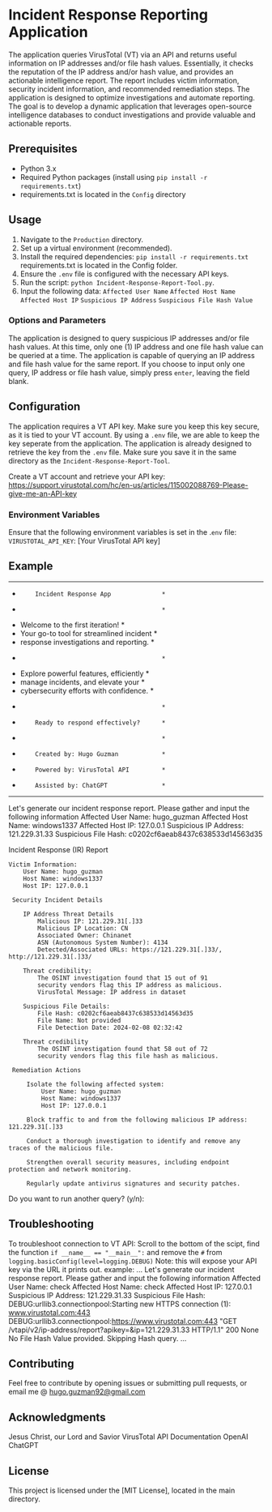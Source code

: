 # Incident Response Reporting Application #
The application queries VirusTotal (VT) via an API and returns useful information on IP addresses and/or file hash values. Essentially, it checks the reputation of the IP address and/or hash value, and provides an actionable intelligence report. The report includes victim information, security incident information, and recommended remediation steps. 
The application is designed to optimize investigations and automate reporting. The goal is to develop a dynamic application that leverages open-source intelligence databases to conduct investigations and provide valuable and actionable reports. 

## Prerequisites
- Python 3.x
- Required Python packages (install using `pip install -r requirements.txt`)
- requirements.txt is located in the `Config` directory

## Usage
1. Navigate to the `Production` directory.
2. Set up a virtual environment (recommended).
3. Install the required dependencies:
           `pip install -r requirements.txt`
           requirements.txt is located in the Config folder. 
5. Ensure the `.env` file is configured with the necessary API keys.
6. Run the script: `python Incident-Response-Report-Tool.py`.
7. Input the following data:
           `Affected User Name`
           `Affected Host Name`
           `Affected Host IP`
           `Suspicious IP Address`
           `Suspicious File Hash Value`
   
### Options and Parameters
The application is designed to query suspicious IP addresses and/or file hash values. At this time, only one (1) IP address and one file hash value can be queried at a time. The application is capable of querying an IP address and file hash value for the same report. If you choose to input only one query, IP address or file hash value, simply press `enter`, leaving the field blank. 

## Configuration
The application requires a VT API key. Make sure you keep this key secure, as it is tied to your VT account. By using a `.env` file, we are able to keep the key seperate from the application.
The application is already designed to retrieve the key from the `.env` file. Make sure you save it in the same directory as the `Incident-Response-Report-Tool`.

Create a VT account and retrieve your API key:
        https://support.virustotal.com/hc/en-us/articles/115002088769-Please-give-me-an-API-key
        
### Environment Variables
Ensure that the following environment variables is set in the .`env` file:
        `VIRUSTOTAL_API_KEY`: [Your VirusTotal API key]

## Example
**********************************************
*         Incident Response App              *
*                                            *
*   Welcome to the first iteration!          *
*   Your go-to tool for streamlined incident *
*   response investigations and reporting.   *
*                                            *
*   Explore powerful features, efficiently   *
*   manage incidents, and elevate your       *
*   cybersecurity efforts with confidence.   *
*                                            *
*         Ready to respond effectively?      *
*                                            *
*         Created by: Hugo Guzman            *
*         Powered by: VirusTotal API         *
*         Assisted by: ChatGPT               *
**********************************************

Let's generate our incident response report. Please gather and input the following information
Affected User Name: hugo_guzman
Affected Host Name: windows1337
Affected Host IP: 127.0.0.1
Suspicious IP Address: 121.229.31.33
Suspicious File Hash: c0202cf6aeab8437c638533d14563d35

Incident Response (IR) Report

    Victim Information:
        User Name: hugo_guzman
        Host Name: windows1337
        Host IP: 127.0.0.1

     Security Incident Details

        IP Address Threat Details
            Malicious IP: 121.229.31[.]33
            Malicious IP Location: CN
            Associated Owner: Chinanet
            ASN (Autonomous System Number): 4134
            Detected/Associated URLs: https://121.229.31[.]33/, http://121.229.31[.]33/

        Threat credibility:
            The OSINT investigation found that 15 out of 91
            security vendors flag this IP address as malicious.
            VirusTotal Message: IP address in dataset

        Suspicious File Details:
            File Hash: c0202cf6aeab8437c638533d14563d35
            File Name: Not provided
            File Detection Date: 2024-02-08 02:32:42

        Threat credibility
            The OSINT investigation found that 58 out of 72
            security vendors flag this file hash as malicious.

     Remediation Actions

         Isolate the following affected system:
             User Name: hugo_guzman
             Host Name: windows1337
             Host IP: 127.0.0.1

         Block traffic to and from the following malicious IP address: 121.229.31[.]33

         Conduct a thorough investigation to identify and remove any traces of the malicious file.

         Strengthen overall security measures, including endpoint protection and network monitoring.

         Regularly update antivirus signatures and security patches.


Do you want to run another query? (y/n):


## Troubleshooting
To troubleshoot connection to VT API:
          Scroll to the bottom of the scipt, find the function `if __name__ == "__main__":` and remove the `#` from  `logging.basicConfig(level=logging.DEBUG)`
          Note: this will expose your API key via the URL it prints out. 
          example:
                ...
                Let's generate our incident response report. Please gather and input the following information
                Affected User Name: check
                Affected Host Name: check
                Affected Host IP: 127.0.0.1
                Suspicious IP Address: 121.229.31.33
                Suspicious File Hash:
                DEBUG:urllib3.connectionpool:Starting new HTTPS connection (1): www.virustotal.com:443
                DEBUG:urllib3.connectionpool:https://www.virustotal.com:443 "GET /vtapi/v2/ip-address/report?apikey=<REDACTED>&ip=121.229.31.33 HTTP/1.1" 200 None
                No File Hash Value provided. Skipping Hash query.
                ...
                
## Contributing

Feel free to contribute by opening issues or submitting pull requests, or email me @ hugo.guzman92@gmail.com 

## Acknowledgments
Jesus Christ, our Lord and Savior
VirusTotal API Documentation
OpenAI ChatGPT 

## License
This project is licensed under the [MIT License], located in the main directory. 
